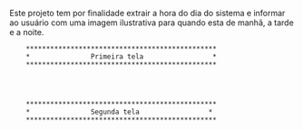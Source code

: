 Este projeto tem por finalidade extrair a hora do dia do sistema e informar ao usuário com uma imagem ilustrativa para quando esta de manhã, a tarde e a noite.


        ***********************************************
        *               Primeira tela                 *
        ***********************************************




        ***********************************************
        *               Segunda tela                 *
        ***********************************************